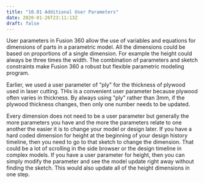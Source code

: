 ```yaml
---
title: "10.01 Additional User Parameters"
date: 2020-01-26T23:11:13Z
draft: false
---
```


User parameters in Fusion 360 allow the use of variables and equations for dimensions of parts in a parametric model. All the dimensions could be based on proportions of a single dimension. For example the height could always be three times the width. The combination of parameters and sketch constraints make Fusion 360 a robust but flexible parametric modeling program.

Earlier, we used a user parameter of "ply" for the thickness of plywood used in laser cutting. THis is a convenient user parameter because plywood often varies in thickness. By always using "ply" rather than 3mm, if the plywood thickness changes, then only one number needs to be updated.

Every dimension does not need to be a user parameter but generally the more parameters you have and the more the parameters relate to one another the easier it is to change your model or design later. If you have a hard coded dimension for height at the beginning of your design history timeline, then you need to go to that sketch to change the dimension. That could be a lot of scrolling in the side browser or the design timeline in complex models. If you have a user parameter for height, then you can simply modify the parameter and see the model update right away without finding the sketch. This would also update all of the height dimensions in one step.
